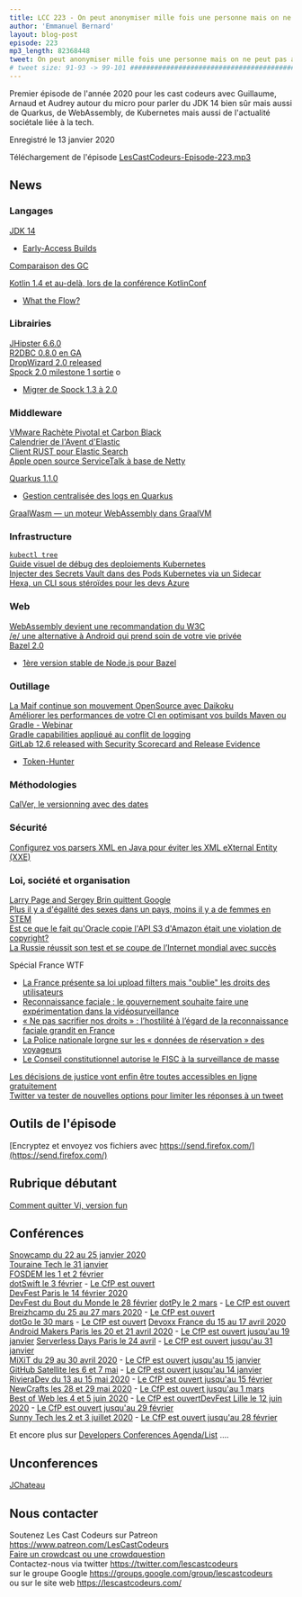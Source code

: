 ```yaml
---
title: LCC 223 - On peut anonymiser mille fois une personne mais on ne peut pas anonymiser une fois mille personne
author: 'Emmanuel Bernard'
layout: blog-post
episode: 223
mp3_length: 82368448
tweet: On peut anonymiser mille fois une personne mais on ne peut pas anonymiser une fois mille personne. #Reactive #WASM #K8S #SurveillanceDeMasse
# tweet size: 91-93 -> 99-101 #######################################################################
---
```

Premier épisode de l'année 2020 pour les cast codeurs avec Guillaume, Arnaud et Audrey autour du micro pour parler du JDK 14 bien sûr mais aussi de Quarkus, de WebAssembly, de Kubernetes mais aussi de l'actualité sociétale liée à la tech.

Enregistré le 13 janvier 2020

Téléchargement de l'épisode [LesCastCodeurs-Episode-223.mp3](https://traffic.libsyn.com/lescastcodeurs/LesCastCodeurs-Episode-223.mp3)

## News

### Langages

[JDK 14](https://openjdk.java.net/projects/jdk/14/)  

* [Early-Access Builds](https://jdk.java.net/14/)  

[Comparaison des GC](https://ionutbalosin.com/2019/12/jvm-garbage-collectors-benchmarks-report-19-12/)  

[Kotlin 1.4 et au-delà, lors de la conférence KotlinConf](https://blog.jetbrains.com/kotlin/2019/12/what-to-expect-in-kotlin-1-4-and-beyond/)  

* [What the Flow?](https://medium.com/@shelbyc0hen/what-the-flow-c707da1c3903)  

### Librairies

[JHipster 6.6.0](https://www.jhipster.tech/2019/12/22/jhipster-release-6.6.0.html)  
[R2DBC 0.8.0 en GA](https://r2dbc.io/2019/12/02/r2dbc-0-8-0-goes-ga)  
[DropWizard 2.0 released](https://github.com/dropwizard/dropwizard/releases/tag/v2.0.0)  
[Spock 2.0 milestone 1 sortie](http://spockframework.org/spock/docs/2.0-M1/all_in_one.html#_2_0_m1_31_12_2019)  o

* [Migrer de Spock 1.3 à 2.0](https://solidsoft.wordpress.com/2020/01/02/migrating-spock-1-3-tests-to-spock-2-0/)  

### Middleware

[VMware Rachète Pivotal et Carbon Black](https://www.lemondeinformatique.fr/actualites/lire-vmware-debourse-4-8-md$-pour-racheter-pivotal-et-carbon-black-76208.html)  
[Calendrier de l'Avent d'Elastic](https://www.elastic.co/fr/blog/elastic-advent-calendar-2019-week-four)  
[Client RUST pour Elastic Search](https://www.elastic.co/fr/blog/rust-client-for-elasticsearch-alpha-release)  
[Apple open source ServiceTalk à base de Netty](https://www.infoq.com/news/2019/12/apple-opensources-servicetalk/)  

[Quarkus 1.1.0](https://quarkus.io/blog/quarkus-1-1-0-final-released/)  

* [Gestion centralisée des logs en Quarkus](https://quarkus.io/guides/centralized-log-management)  

[GraalWasm — un moteur WebAssembly dans GraalVM](https://medium.com/graalvm/announcing-graalwasm-a-webassembly-engine-in-graalvm-25cd0400a7f2)  

### Infrastructure

[`kubectl tree`](https://github.com/ahmetb/kubectl-tree)  
[Guide visuel de débug des deploiements Kubernetes](https://learnk8s.io/troubleshooting-deployments)  
[Injecter des Secrets Vault dans des Pods Kubernetes via un Sidecar](https://www.hashicorp.com/blog/injecting-vault-secrets-into-kubernetes-pods-via-a-sidecar/)  
[Hexa, un CLI sous stéroïdes pour les devs Azure](https://hexa.run/)  

### Web

[WebAssembly devient une recommandation du W3C](https://www.w3.org/2019/12/pressrelease-wasm-rec.html.en)  
[/e/ une alternative à Android qui prend soin de votre vie privée](https://www.lemonde.fr/pixels/article/2019/12/02/gael-duval-l-adepte-de-linux-qui-veut-liberer-les-smartphones_6021357_4408996.html)  
[Bazel 2.0](https://blog.bazel.build/2019/12/19/bazel-2.0.html)  

* [1ère version stable de Node.js pour Bazel](https://github.com/bazelbuild/rules_nodejs/releases/tag/1.0.0)  

### Outillage

[La Maif continue son mouvement OpenSource avec Daikoku](https://medium.com/oss-by-maif/ossbymaif-bienvenue-%C3%A0-daikoku-b05d15ae9830)  
[Améliorer les performances de votre CI en optimisant vos builds Maven ou Gradle - Webinar](https://gradle.com/blog/improve-ci-performance-by-optimizing-maven-and-gradle-builds/)  
[Gradle capabilities appliqué au conflit de logging](https://blog.gradle.org/addressing-logging-complexity-capabilities)  
[GitLab 12.6 released with Security Scorecard and Release Evidence](https://about.gitlab.com/blog/2019/12/22/gitlab-12-6-released/)
* [Token-Hunter](https://about.gitlab.com/blog/2019/12/20/introducing-token-hunter/)  

### Méthodologies

[CalVer, le versionning avec des dates](https://calver.org/)  

### Sécurité

[Configurez vos parsers XML en Java pour éviter les XML eXternal Entity (XXE)](https://dev.to/brianverm/configure-your-java-xml-parsers-to-prevent-xxe-213c)   

### Loi, société et organisation

[Larry Page and Sergey Brin quittent Google](https://blog.google/inside-google/alphabet/letter-from-larry-and-sergey/)  
[Plus il y a d'égalité des sexes dans un pays, moins il y a de femmes en STEM](https://www.theatlantic.com/science/archive/2018/02/the-more-gender-equality-the-fewer-women-in-stem/553592/)  
[Est ce que le fait qu'Oracle copie l'API S3 d'Amazon était une violation de copyright?](https://arstechnica.com/tech-policy/2020/01/oracle-copied-amazons-api-was-that-copyright-infringement/)  
[La Russie réussit son test et se coupe de l’Internet mondial avec succès](https://www.presse-citron.net/la-russie-reussit-son-test-et-se-coupe-de-linternet-mondial-avec-succes/)  

Spécial France WTF

* [La France présente sa loi upload filters mais "oublie" les droits des utilisateurs](https://juliareda.eu/2019/12/french_uploadfilter_law/)  
* [Reconnaissance faciale : le gouvernement souhaite faire une expérimentation dans la vidéosurveillance](https://www.lesechos.fr/tech-medias/hightech/reconnaissance-faciale-le-gouvernement-souhaite-faire-une-experimentation-dans-la-videosurveillance-1158819)  
* [« Ne pas sacrifier nos droits » : l’hostilité à l’égard de la reconnaissance faciale grandit en France](https://www.numerama.com/politique/594746-ne-pas-sacrifier-nos-droits-lhostilite-a-legard-de-la-reconnaissance-faciale-grandit-en-france.html)  
* [La Police nationale lorgne sur les « données de réservation » des voyageurs](https://www.nextinpact.com/news/108540-la-police-nationale-lorgne-sur-donnees-reservation-voyageurs.htm) 
* [Le Conseil constitutionnel autorise le FISC à la surveillance de masse](https://www.laquadrature.net/2019/12/30/le-conseil-constitutionnel-autorise-le-fisc-a-la-surveillance-de-masse/)  

[Les décisions de justice vont enfin être toutes accessibles en ligne gratuitement](https://www.numerama.com/politique/592810-les-decisions-de-justice-vont-enfin-etre-toutes-accessibles-en-ligne-gratuitement.html)  
[Twitter va tester de nouvelles options pour limiter les réponses à un tweet](https://www.theverge.com/2020/1/8/21056856/twitter-replies-limit-option-compose-screen-beta-app-features-new-ces-2020)  

## Outils de l'épisode

[Encryptez et envoyez vos fichiers avec https://send.firefox.com/](https://send.firefox.com/)  

## Rubrique débutant

[Comment quitter Vi, version fun](https://github.com/hakluke/how-to-exit-vim/blob/master/README.md)  

## Conférences

[Snowcamp du 22 au 25 janvier 2020](https://snowcamp.io/fr/)  
[Touraine Tech le 31 janvier](https://touraine.tech/)     
[FOSDEM les 1 et 2 février](https://fosdem.org/2020/)     
[dotSwift le 3 février](https://www.dotswift.io/) - [Le CfP est ouvert](https://www.dotconferences.com/cfp)     
[DevFest Paris le 14 février 2020](https://devfest.gdgparis.com/)  
[DevFest du Bout du Monde le 28 février](https://devfest.duboutdumonde.bzh/)
[dotPy le 2 mars](https://www.dotpy.io/) - [Le CfP est ouvert](https://www.dotconferences.com/cfp)
[Breizhcamp du 25 au 27 mars 2020](https://www.breizhcamp.org/) - [Le CfP est ouvert](breizhcamp.cfp.io)   
[dotGo le 30 mars](https://www.dotgo.eu/) - [Le CfP est ouvert](https://www.dotconferences.com/cfp)
[Devoxx France du 15 au 17 avril 2020](https://www.devoxx.fr/)  
[Android Makers Paris les 20 et 21 avril 2020](https://androidmakers.fr/) - [Le CfP est ouvert jusqu'au 19 janvier](https://sessionize.com/android-makers-paris-2020/)
[Serverless Days Paris le 24 avril](https://paris.serverlessdays.io/en/) - [Le CfP est ouvert jusqu'au 31 janvier](https://www.papercall.io/serverlessdaysparis2020)  
[MiXiT du 29 au 30 avril 2020](https://mixitconf.org/) - [Le CfP est ouvert jusqu'au 15 janvier](https://www.papercall.io/mixit20)  
[GitHub Satellite les 6 et 7 mai](https://githubsatellite.com/) - [Le CfP est ouvert jusqu'au 14 janvier](https://github.submittable.com/submit/130873/github-satellite-2020-call-for-proposals)   
[RivieraDev du 13 au 15 mai 2020](https://rivieradev.fr/) - [Le CfP est ouvert jusqu'au 15 février](https://conference-hall.io/public/event/93yz1UrcsugPKYsoxJjL)   
[NewCrafts les 28 et 29 mai 2020](http://ncrafts.io/) - [Le CfP est ouvert jusqu'au 1 mars](https://sessionize.com/newcrafts-paris-2020/)   
[Best of Web les 4 et 5 juin 2020](http://bestofweb.paris/) - [Le CfP est ouvert](https://checkout.eventlama.com/#/events/best-of-web-2020/cfp)[DevFest Lille le 12 juin 2020](https://devfest.gdglille.org/) - [Le CfP est ouvert jusqu'au 29 février](https://conference-hall.io/public/event/4o1awYXIRayhu3vmOmiQ)   
[Sunny Tech les 2 et 3 juillet 2020](https://sunny-tech.io/) - [Le CfP est ouvert jusqu'au 28 février](https://conference-hall.io/public/event/g1Yq1ZsPoPUy8R7C8SXc)   

Et encore plus sur [Developers Conferences Agenda/List](https://github.com/scraly/developers-conferences-agenda/blob/master/README.md) ....   

## Unconferences

[JChateau](https://www.jchateau.org/)  

## Nous contacter

Soutenez Les Cast Codeurs sur Patreon <https://www.patreon.com/LesCastCodeurs>  
[Faire un crowdcast ou une crowdquestion](https://lescastcodeurs.com/crowdcasting/)  
Contactez-nous via twitter <https://twitter.com/lescastcodeurs>  
sur le groupe Google <https://groups.google.com/group/lescastcodeurs>  
ou sur le site web <https://lescastcodeurs.com/>
